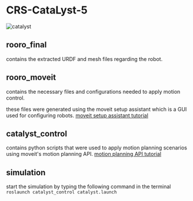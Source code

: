 # CRS-CataLyst-5

![catalyst](https://user-images.githubusercontent.com/63298005/159199989-918f583b-7d9e-439f-b880-6798731ba8c6.gif)

## rooro_final  
contains the extracted URDF and mesh files regarding the robot.

## rooro_moveit  
contains the necessary files and configurations needed to apply motion control.

these files were generated using the moveit setup assistant which is a GUI used for configuring robots.
[moveit setup assistant tutorial](http://docs.ros.org/en/kinetic/api/moveit_tutorials/html/doc/setup_assistant/setup_assistant_tutorial.html)


## catalyst_control 
contains python scripts that were used to apply motion planning scenarios using moveit's motion planning API.
[motion planning API tutorial](http://docs.ros.org/en/kinetic/api/moveit_tutorials/html/doc/motion_planning_api/motion_planning_api_tutorial.html)


## simulation
 start the simulation by typing the following command in the terminal `roslaunch catalyst_control catalyst.launch`
 
 
